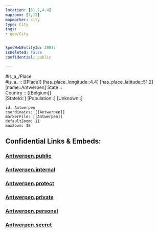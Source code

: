```yaml
---
location: [51.2,4.4] 
mapzoom: [7,12] 
mapmarker: city 
type: City
tags:
- geo/City


SpocWebEntityId: 28837
isDeleted: false
confidential: public

---
```

#is_a_/Place  
#is_a_ :: [[Place]] 
[has_place_longitude::4.4] 
[has_place_latitude::51.2] 
[name::Antwerpen] 
State ::  
Country :: [[Belgium]]  
[StateId::] 
[Population::] 
[Unknown::] 


```leaflet
id: Antwerpen
coordinates: [[Antwerpen]] 
markerFile: [[Antwerpen]] 
defaultZoom: 11 
maxZoom: 18
```


## Confidential Links & Embeds: 

### [Antwerpen.public](/_public/\Earth\Continent\Europe\Europe~West\Belgium\Regions~Belgium\Vlaanderen\counties~Vlaanderen\Antwerp\CityAntwerpen.public.md) 

### [Antwerpen.internal](/_internal/\Earth\Continent\Europe\Europe~West\Belgium\Regions~Belgium\Vlaanderen\counties~Vlaanderen\Antwerp\CityAntwerpen.internal.md) 

### [Antwerpen.protect](/_protect/\Earth\Continent\Europe\Europe~West\Belgium\Regions~Belgium\Vlaanderen\counties~Vlaanderen\Antwerp\CityAntwerpen.protect.md) 

### [Antwerpen.private](/_private/\Earth\Continent\Europe\Europe~West\Belgium\Regions~Belgium\Vlaanderen\counties~Vlaanderen\Antwerp\CityAntwerpen.private.md) 

### [Antwerpen.personal](/_personal/\Earth\Continent\Europe\Europe~West\Belgium\Regions~Belgium\Vlaanderen\counties~Vlaanderen\Antwerp\CityAntwerpen.personal.md) 

### [Antwerpen.secret](/_secret/\Earth\Continent\Europe\Europe~West\Belgium\Regions~Belgium\Vlaanderen\counties~Vlaanderen\Antwerp\CityAntwerpen.secret.md)


